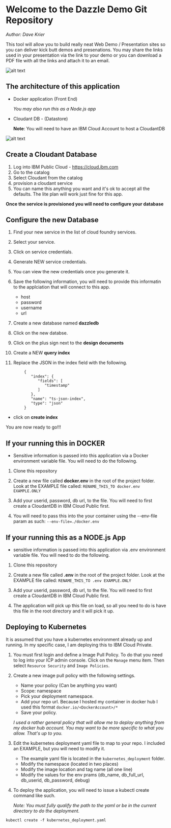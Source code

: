 # **Welcome to the Dazzle Demo Git Repository**

*Author: Dave Krier*


This tool will allow you to build really neat Web Demo / Presentation sites so you
can deliver kick butt demos and presenations. You may share the links used in your presentation via the link to your demo or you can download a PDF file with all the links and attach it to an email. 

![alt text](https://github.com/kriersd/dazzle_demo/blob/master/public/images/markup_images/dazzle_show.png?raw=true)

## The architecture of this application 
* Docker application (Front End)

	*You may also run this as a Node.js app*

* Cloudant DB - (Datastore) 

	**Note**: You will need to have an IBM Cloud Account to host a CloudantDB
	
	
![alt text](https://github.com/kriersd/dazzle_demo/blob/master/public/images/markup_images/cloud_architecture.png?raw=true)

## Create a Cloudant Database
1. Log into IBM Public Cloud -  https://cloud.ibm.com
2. Go to the catalog 
3. Select Cloudant from the catalog
4. provision a cloudant service
5. You can name this anything you want and it's ok to accept all the defaults. The lite plan will work just fine for this app. 

**Once the service is provisioned you will need to configure your database** 

## Configure the new Database

1. Find your new service in the list of cloud foundry services. 
2. Select your service.
3. Click on service credentials.
4. Generate NEW service credentials.
5. You can view the new credentials once you generate it. 
6. Save the following information, you will need to provide this informatin to the applciation that will connect to this app. 
	* host
	* password
	* username
	* url

7. Create a new database named **dazzledb**
8. Click on the new databse. 
9. Click on the plus sign next to the **design documents**
10. Create a NEW **query index**
11. Replace the JSON in the index field with the following. 

```
		{
		   "index": {
		      "fields": [
		         "timestamp"
		      ]
		   },
		   "name": "ts-json-index",
		   "type": "json"
		}
```

*  click on **create index**

You are now ready to go!!!

	
## If your running this in DOCKER

* Sensitive information is passed into this application via a Docker environment variable file. You will need to do the following. 

1. Clone this repository

2. Create a new file called **docker.env** in the root of the project folder. Look at the EXAMPLE file called: ```RENAME_THIS_TO docker.env EXAMPLE.ONLY``` 
3. Add your userid, password, db url, to the file. You will need to first create a CloudantDB in IBM Cloud Public first. 
4. You will need to pass this into the your container using the --env-file param as such: ```--env-file=./docker.env```

	
## If your running this as a NODE.js App 

* sensitive information is passed into this application via .env environment variable file. You will need to do the following. 

1. Clone this repository

2. Create a new file called **.env** in the root of the project folder. Look at the EXAMPLE file called: ```RENAME_THIS_TO .env EXAMPLE.ONLY``` 
3. Add your userid, password, db url, to the file. You will need to first create a CloudantDB in IBM Cloud Public first. 
4. The application will pick up this file on load, so all you need to do is have this file in the root directory and it will pick it up. 

## Deploying to Kubernetes


It is assumed that you have a kubernetes environment already up and running. In my specific case, I am deploying this to IBM Cloud Private. 

1. You must first login and define a Image Pull Policy. To do that you need to log into your ICP admin console. Click on the ```Manage``` menu item. Then select ```Resource Security``` and ```Image Policies```. 

2. Create a new image pull policy with the following settings. 
	* Name your policy (Can be anything you want)
	* Scope: namespace
	* Pick your deployment namespace. 
	* Add your repo url. Because I hosted my container in docker hub I used this format ```docker.io/<DockerAccount>/* ```
	* Save your policy. 

	*I used a rather general policy that will allow me to deploy anything from my docker hub account. You may want to be more specific to what you allow. That's up to you.*
	
3. Edit the kubernetes deployment yaml file to map to your repo. I included an EXAMPLE, but you will need to modify it. 
	* The example yaml file is located in the ```kubernetes_deployment``` folder. 
	* Modify the namespace (located in two places) 
	* Modify the image location and tag name (all one line) 
	* Modify the values for the env prams (db_name, db_full_url, db_userid, db_password, debug) 

4. To deploy the application, you will need to issue a kubectl create command like such. 

	*Note: You must fully qualify the path to the yaml or be in the current directory to do the deployment.*

```
kubectl create -f kubernetes_deployment.yaml
```




